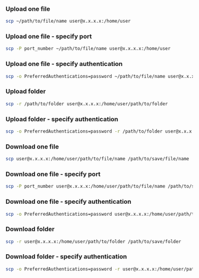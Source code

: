 ### Upload one file
```bash
scp ~/path/to/file/name user@x.x.x.x:/home/user
```

### Upload one file - specify port
```bash
scp -P port_number ~/path/to/file/name user@x.x.x.x:/home/user
```

### Upload one file - specify authentication
```bash
scp -o PreferredAuthentications=password ~/path/to/file/name user@x.x.x.x:/home/user
```

### Upload folder
```bash
scp -r /path/to/folder user@x.x.x.x:/home/user/path/to/folder
```

### Upload folder - specify authentication
```bash
scp -o PreferredAuthentications=password -r /path/to/folder user@x.x.x.x:/home/user/path/to/folder
```

### Download one file
```bash
scp user@x.x.x.x:/home/user/path/to/file/name /path/to/save/file/name
```

### Download one file - specify port
```bash
scp -P port_number user@x.x.x.x:/home/user/path/to/file/name /path/to/save/file/name
```

### Download one file - specify authentication
```bash
scp -o PreferredAuthentications=password user@x.x.x.x:/home/user/path/to/file/name /path/to/save/file/name
```

### Download folder
```bash
scp -r user@x.x.x.x:/home/user/path/to/folder /path/to/save/folder
```

### Download folder - specify authentication
```bash
scp -o PreferredAuthentications=password -r user@x.x.x.x:/home/user/path/to/folder /path/to/save/folder
```


